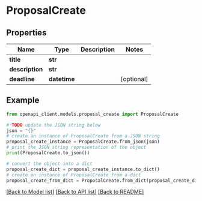 # ProposalCreate


## Properties

Name | Type | Description | Notes
------------ | ------------- | ------------- | -------------
**title** | **str** |  | 
**description** | **str** |  | 
**deadline** | **datetime** |  | [optional] 

## Example

```python
from openapi_client.models.proposal_create import ProposalCreate

# TODO update the JSON string below
json = "{}"
# create an instance of ProposalCreate from a JSON string
proposal_create_instance = ProposalCreate.from_json(json)
# print the JSON string representation of the object
print(ProposalCreate.to_json())

# convert the object into a dict
proposal_create_dict = proposal_create_instance.to_dict()
# create an instance of ProposalCreate from a dict
proposal_create_from_dict = ProposalCreate.from_dict(proposal_create_dict)
```
[[Back to Model list]](../README.md#documentation-for-models) [[Back to API list]](../README.md#documentation-for-api-endpoints) [[Back to README]](../README.md)


